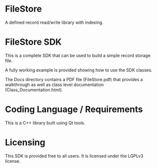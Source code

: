 # FileStore

A defined record read/write library with indexing.

# FileStore SDK

This is a complete SDK that can be used to build a simple record storage file.

A fully working example is provided showing how to use the SDK classes.

The Docs directory contains a PDF file (FileStore.pdf) that provides a walkthrough as
well as class level documentation (Class_Documentation.html).

# Coding Language / Requirements

This is a C++ library built using Qt tools.

# Licensing

This SDK is provided free to all users.
It is licensed under the LGPLv3 license.
